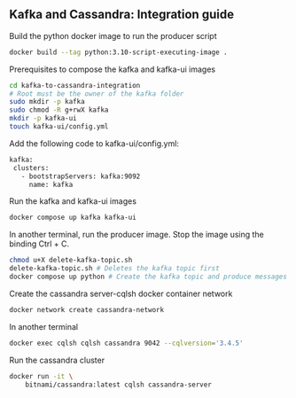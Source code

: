 ## Kafka and Cassandra: Integration guide

Build the python docker image to run the producer script
```sh
docker build --tag python:3.10-script-executing-image .
```
Prerequisites to compose the kafka and kafka-ui images
```sh
cd kafka-to-cassandra-integration
# Root must be the owner of the kafka folder 
sudo mkdir -p kafka
sudo chmod -R g+rwX kafka
mkdir -p kafka-ui
touch kafka-ui/config.yml
```

Add the following code to kafka-ui/config.yml:
```sh
kafka:
 clusters:
   - bootstrapServers: kafka:9092
     name: kafka
```
Run the kafka and kafka-ui images
```sh
docker compose up kafka kafka-ui
```
In another terminal, run the producer image. Stop the image using the binding Ctrl + C.
```sh
chmod u+X delete-kafka-topic.sh
delete-kafka-topic.sh # Deletes the kafka topic first
docker compose up python # Create the kafka topic and produce messages into it
```
Create the cassandra server-cqlsh docker container network
```sh
docker network create cassandra-network
```
<!-- Terminal 1: Create the kafka topic and run the producer.py
```sh
docker exec -it kafka bash
kafka-topics.sh --create --topic events-topic --bootstrap-server kafka:9092
python producer.py
``` -->
In another terminal
```sh
docker exec cqlsh cqlsh cassandra 9042 --cqlversion='3.4.5'
```
<!-- Terminal 2: -->
 Run the cassandra cluster
```sh
docker run -it \
    bitnami/cassandra:latest cqlsh cassandra-server
```

